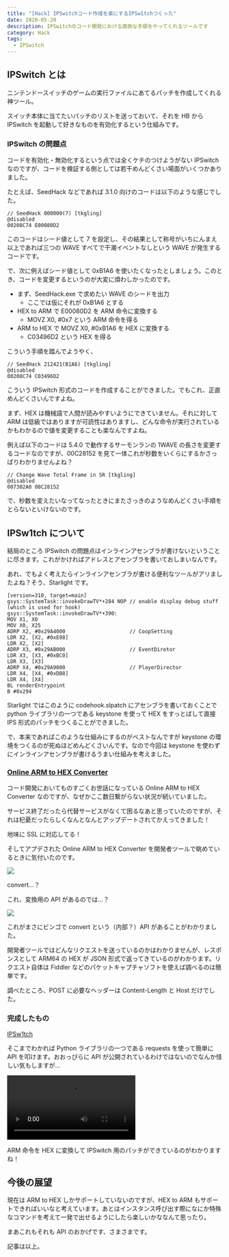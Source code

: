 ```yaml
---
title: "[Hack] IPSwitchコード作成を楽にするIPSw1tchつくった"
date: 2020-05-20
description: IPSwitchのコード開発における面倒な手順をやってくれるツールです
category: Hack
tags:
  - IPSwitch
---
```


## IPSwitch とは

ニンテンドースイッチのゲームの実行ファイルにあてるパッチを作成してくれる神ツール。

スイッチ本体に当てたいパッチのリストを送っておいて、それを HB から IPSwitch を起動して好きなものを有効化するという仕組みです。

### IPSwitch の問題点

コードを有効化・無効化するという点では全くケチのつけようがない IPSwitch なのですが、コードを検証する側としては若干めんどくさい場面がいくつかありました。

たとえば、SeedHack などであれば 3.1.0 向けのコードは以下のような感じでした。

```
// SeedHack 000000(7) [tkgling]
@disabled
00208C74 E00080D2
```

このコードはシード値として 7 を設定し、その結果として称号がいちにんまえ以上であれば三つの WAVE すべてで干潮イベントなしという WAVE が発生するコードです。

で、次に例えばシード値として 0xB1A6 を使いたくなったとしましょう。このとき、コードを変更するというのが大変に煩わしかったのです。

- まず、SeedHack.exe で求めたい WAVE のシードを出力
  - ここでは仮にそれが 0xB1A6 とする
- HEX to ARM で E00080D2 を ARM 命令に変換する
  - MOVZ X0, #0x7 という ARM 命令を得る
- ARM to HEX で MOVZ X0, #0xB1A6 を HEX に変換する
  - C03496D2 という HEX を得る

こういう手順を踏んでようやく、

```
// SeedHack 212421(B1A6) [tkgling]
@disabled
00208C74 C03496D2
```

こういう IPSwitch 形式のコードを作成することができました。でもこれ、正直めんどくさいんですよね。

まず、HEX は機械語で人間が読みやすいようにできていません。それに対して ARM は低級ではありますが可読性はありますし、どんな命令が実行されているかもわかるので値を変更することも楽なんですよね。

例えば以下のコードは 5.4.0 で動作するサーモンランの 1WAVE の長さを変更するコードなのですが、00C28152 を見て一体これが秒数をいくらにするかさっぱりわかりませんよね？

```
// Change Wave Total Frame in SR [tkgling]
@disabled
007302A0 00C28152
```

で、秒数を変えたいなってなったときにまたさっきのようなめんどくさい手順をとらないといけないのです。

## IPSw1tch について

結局のところ IPSwitch の問題点はインラインアセンブラが書けないということに尽きます。これがかければアドレスとアセンブラを書いておしまいなんです。

あれ、でもよく考えたらインラインアセンブラが書ける便利なツールがアリましたよね？そう、Starlight です。

```
[version=310, target=main]
gsys::SystemTask::invokeDrawTV*+284 NOP // enable display debug stuff (which is used for hook)
gsys::SystemTask::invokeDrawTV*+390:
MOV X1, X0
MOV X0, X25
ADRP X2, #0x29A4000                     // CoopSetting
LDR X2, [X2, #0xE08]
LDR X2, [X2]
ADRP X3, #0x29AB000                     // EventDiretor
LDR X3, [X3, #0xBC0]
LDR X3, [X3]
ADRP X4, #0x29A9000                     // PlayerDirector
LDR X4, [X4, #0xDB8]
LDR X4, [X4]
BL renderEntrypoint
B #0x294
```

Starlight ではこのように codehook.slpatch にアセンブラを書いておくことで python ライブラリの一つである keystone を使って HEX をすっとばして直接 IPS 形式のパッチをつくることができました。

で、本来であればこのような仕組みにするのがベストなんですが keystone の環境をつくるのが死ぬほどめんどくさいんです。なので今回は keystone を使わずにインラインアセンブラが書けるうまい仕組みを考えました。

### [Online ARM to HEX Converter](https://armconverter.com/)

コード開発においてものすごくお世話になっている Online ARM to HEX Converter なのですが、なぜかここ数日繋がらない状況が続いていました。

サービス終了だったら代替サービスがなくて困るなあと思っていたのですが、それは杞憂だったらしくなんとなんとアップデートされてかえってきました！

地味に SSL に対応してる！

そしてアプデされた Online ARM to HEX Converter を開発者ツールで眺めているときに気付いたのです。

![](https://pbs.twimg.com/media/EYdcKMHWkAI-gkZ?format=png)

convert...？

これ、変換用の API があるのでは...？

![](https://pbs.twimg.com/media/EYdcrpcXkAEpcyR?format=png)

これがまさにビンゴで convert という（内部？）API があることがわかりました。

開発者ツールではどんなリクエストを送っているのかはわかりませんが、レスポンスとして ARM64 の HEX が JSON 形式で返ってきているのがわかります。リクエスト自体は Fiddler などのパケットキャプチャソフトを使えば調べるのは簡単です。

調べたところ、POST に必要なヘッダーは Content-Length と Host だけでした。

### 完成したもの

[IPSw1tch](https://github.com/tkgstrator/IPSw1tch)

そこまでわかれば Python ライブラリの一つである requests を使って簡単に API を叩けます。おおっぴらに API が公開されているわけではないのでなんか怪しい気もしますが...

<video controls src="https://video.twimg.com/ext_tw_video/1263068293675573248/pu/vid/1280x720/a9fKImH-qNJ77QME.mp4"></video>

ARM 命令を HEX に変換して IPSwitch 用のパッチができているのがわかりますね！

## 今後の展望

現在は ARM to HEX しかサポートしていないのですが、HEX to ARM もサポートできればいいなと考えています。あとはインスタンス呼び出す際になにか特殊なコマンドを考えて一発で出せるようにしたら楽しいかななんて思ったり。

まあこれもそれも API のおかげです、さまさまです。

記事は以上。
